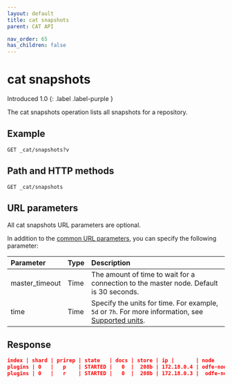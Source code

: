```yaml
---
layout: default
title: cat snapshots
parent: CAT API

nav_order: 65
has_children: false
---
```


# cat snapshots
Introduced 1.0
{: .label .label-purple }

The cat snapshots operation lists all snapshots for a repository.

## Example

```
GET _cat/snapshots?v
```

## Path and HTTP methods

```
GET _cat/snapshots
```

## URL parameters

All cat snapshots URL parameters are optional.

In addition to the [common URL parameters]({{site.url}}{{site.baseurl}}/api-reference/cat/index), you can specify the following parameter:

Parameter | Type | Description
:--- | :--- | :---
master_timeout | Time | The amount of time to wait for a connection to the master node. Default is 30 seconds.
time | Time | Specify the units for time. For example, `5d` or `7h`. For more information, see [Supported units]({{site.url}}{{site.baseurl}}/opensearch/units/).


## Response

```json
index | shard | prirep | state   | docs | store | ip |       | node
plugins | 0   |   p    | STARTED |   0  |  208b | 172.18.0.4 | odfe-node1
plugins | 0   |   r    | STARTED |   0  |  208b | 172.18.0.3 |  odfe-node2          
```
